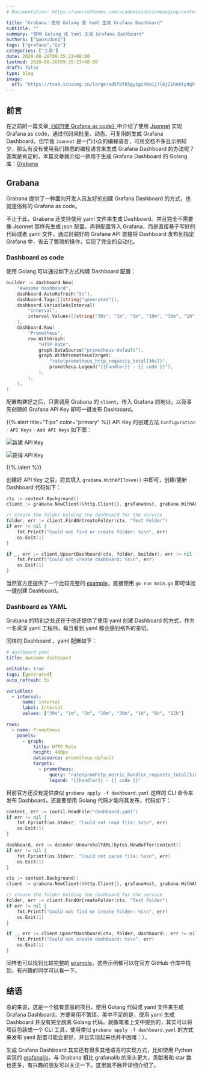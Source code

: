```yaml
---
# Documentation: https://sourcethemes.com/academic/docs/managing-content/

title: "Grabana：使用 Golang 或 Yaml 生成 Grafana Dashboard"
subtitle: ""
summary: "使用 Golang 或 Yaml 生成 Grafana Dashboard"
authors: ["guoxudong"]
tags: ["grafana","Go"]
categories: ["工具"]
date: 2020-08-26T09:35:23+08:00
lastmod: 2020-08-26T09:35:23+08:00
draft: false
type: blog
image:
  url: "https://tva4.sinaimg.cn/large/ad5fbf65gy1gi48o1j7l6j21he0tydq9.jpg"
---
```

## 前言

在之前的一篇文章[《如何使 Grafana as code》](./how-to-configure-grafana-as-code)中介绍了使用 [Jsonnet](http://jsonnet.org/) 实现 Grafana as code，通过代码来批量、动态、可复用的生成 Grafana Dashboard。但毕竟 `Jsonnet` 是一门小众的编程语言，可用文档不多且示例较少，那么有没有使用我们熟悉的编程语言来生成 Grafana Dashboard 的办法呢？答案是肯定的，本篇文章就介绍一款用于生成 Grafana Dashboard 的 Golang 库：[Grabana](https://github.com/K-Phoen/grabana)

## Grabana

Grabana 提供了一种面向开发人员友好的创建 Grafana Dashboard 的方式，也就是俗称的 Grafana as code。

不止于此，Grabana 还支持使用 yaml 文件来生成 Dashboard。并且完全不需要像 Jsonnet 那样先生成 json 配置，再将配置导入 Grafana，而是直接基于写好的代码或者 yaml 文件，通过封装好的 Grafana API 直接将 Dashboard 发布到指定 Grafana 中，省去了繁琐的操作，实现了完全的自动化。

### Dashboard as code

使用 Golang 可以通过如下方式构建 Dashboard 配置：

```go
builder := dashboard.New(
    "Awesome dashboard",
    dashboard.AutoRefresh("5s"),
    dashboard.Tags([]string{"generated"}),
    dashboard.VariableAsInterval(
        "interval",
        interval.Values([]string{"30s", "1m", "5m", "10m", "30m", "1h", "6h", "12h"}),
    ),
    dashboard.Row(
        "Prometheus",
        row.WithGraph(
            "HTTP Rate",
            graph.DataSource("prometheus-default"),
            graph.WithPrometheusTarget(
                "rate(prometheus_http_requests_total[30s])",
                prometheus.Legend("{{handler}} - {{ code }}"),
            ),
        ),
    ),
)
```

配置构建好之后，只需调用 Grabana 的 `client`，传入 Grafana 的地址，以及事先创建的 Grafana API Key 即可一键发布 Dashboard。

{{% alert title="Tips" color="primary" %}}
API Key 的创建方法 `Configuration` - `API Keys` - `Add API Keys` 如下图：

![新建 API Key](https://tva1.sinaimg.cn/large/ad5fbf65gy1gi41u4pq30j21h10pn76o.jpg)

![获得 API Key](https://tvax2.sinaimg.cn/large/ad5fbf65gy1gi41y39kz1j20li0biaaz.jpg)

{{% /alert %}}

创建好 API Key 之后，将其填入 `grabana.WithAPIToken()` 中即可，创建/更新 Dashboard 代码如下：

```go
ctx := context.Background()
client := grabana.NewClient(&http.Client{}, grafanaHost, grabana.WithAPIToken("such secret, much wow"))

// create the folder holding the dashboard for the service
folder, err := client.FindOrCreateFolder(ctx, "Test Folder")
if err != nil {
    fmt.Printf("Could not find or create folder: %s\n", err)
    os.Exit(1)
}

if _, err := client.UpsertDashboard(ctx, folder, builder); err != nil {
    fmt.Printf("Could not create dashboard: %s\n", err)
    os.Exit(1)
}
```

当然官方还提供了一个比较完整的 [example](https://github.com/K-Phoen/grabana/blob/master/cmd/example)，直接使用 `go run main.go` 即可体验一键创建 Dashboard。

### Dashboard as YAML

Grabana 的特别之处还在于他还提供了使用 yaml 创建 Dashboard 的方式，作为一名资深 yaml 工程师，每当看到 yaml 都会感到格外的亲切。

同样的 Dashboard ，yaml 配置如下：

```yaml
# dashboard.yaml
title: Awesome dashboard

editable: true
tags: [generated]
auto_refresh: 5s

variables:
  - interval:
      name: interval
      label: Interval
      values: ["30s", "1m", "5m", "10m", "30m", "1h", "6h", "12h"]

rows:
  - name: Prometheus
    panels:
      - graph:
          title: HTTP Rate
          height: 400px
          datasource: prometheus-default
          targets:
            - prometheus:
                query: "rate(promhttp_metric_handler_requests_total[$interval])"
                legend: "{{handler}} - {{ code }}"
```

目前官方还没有提供类似 `grabana apply -f dashboard.yaml` 这样的 CLI 命令来发布 Dashboard，还是要使用 Golang 代码才能将其发布，代码如下：

```go
content, err := ioutil.ReadFile("dashboard.yaml")
if err != nil {
    fmt.Fprintf(os.Stderr, "Could not read file: %s\n", err)
    os.Exit(1)
}

dashboard, err := decoder.UnmarshalYAML(bytes.NewBuffer(content))
if err != nil {
    fmt.Fprintf(os.Stderr, "Could not parse file: %s\n", err)
    os.Exit(1)
}

ctx := context.Background()
client := grabana.NewClient(&http.Client{}, grafanaHost, grabana.WithAPIToken("such secret, much wow"))

// create the folder holding the dashboard for the service
folder, err := client.FindOrCreateFolder(ctx, "Test Folder")
if err != nil {
    fmt.Printf("Could not find or create folder: %s\n", err)
    os.Exit(1)
}

if _, err := client.UpsertDashboard(ctx, folder, dashboard); err != nil {
    fmt.Printf("Could not create dashboard: %s\n", err)
    os.Exit(1)
}
```

同样也可以找到比较完整的 [example](https://github.com/K-Phoen/grabana/tree/master/cmd/yaml)，这些示例都可以在官方 GitHub 仓库中找到，有兴趣的同学可以看一下。

## 结语

总的来说，这是一个挺有意思的项目，使用 Golang 代码或 yaml 文件来生成 Grafana Dashboard，方便易用不繁琐。美中不足的是，使用 yaml 生成 Dashboard 并没有完全脱离 Golang 代码。就像笔者上文中提到的，其实可以将项目包装成一个 CLI 工具，使用类似 `grabana apply -f dashboard.yaml` 的方式来发布 yaml 配置可能会更好，并且实现起来也并不困难：）。

生成 Grafana Dashboard 其实还有很多其他语言的实现方式，比如使用 Python 实现的 [grafanalib](https://github.com/weaveworks/grafanalib)，与 Grabana 相比 grafanalib 的来头更大，贡献者和 star 数也更多，有兴趣的朋友可以关注一下，这里就不展开详细介绍了。
